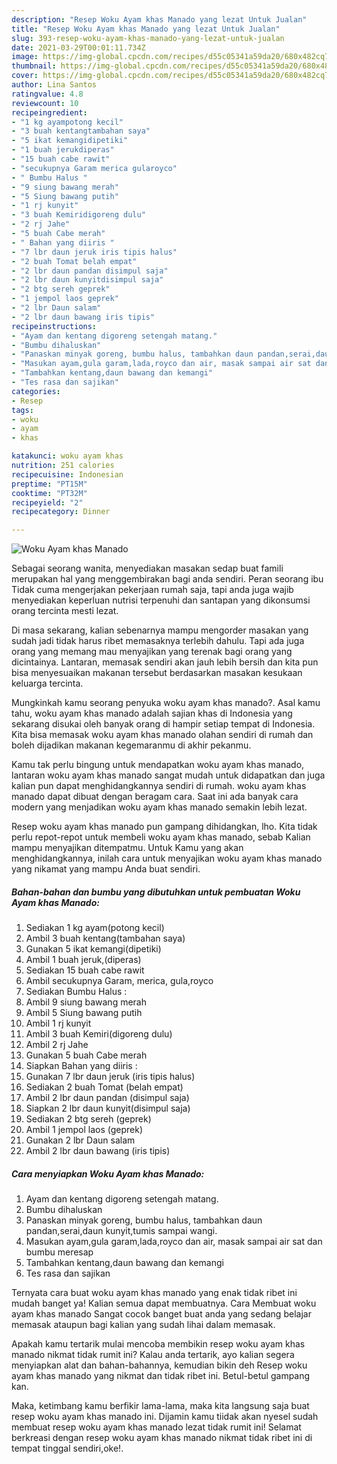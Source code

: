 ```yaml
---
description: "Resep Woku Ayam khas Manado yang lezat Untuk Jualan"
title: "Resep Woku Ayam khas Manado yang lezat Untuk Jualan"
slug: 393-resep-woku-ayam-khas-manado-yang-lezat-untuk-jualan
date: 2021-03-29T00:01:11.734Z
image: https://img-global.cpcdn.com/recipes/d55c05341a59da20/680x482cq70/woku-ayam-khas-manado-foto-resep-utama.jpg
thumbnail: https://img-global.cpcdn.com/recipes/d55c05341a59da20/680x482cq70/woku-ayam-khas-manado-foto-resep-utama.jpg
cover: https://img-global.cpcdn.com/recipes/d55c05341a59da20/680x482cq70/woku-ayam-khas-manado-foto-resep-utama.jpg
author: Lina Santos
ratingvalue: 4.8
reviewcount: 10
recipeingredient:
- "1 kg ayampotong kecil"
- "3 buah kentangtambahan saya"
- "5 ikat kemangidipetiki"
- "1 buah jerukdiperas"
- "15 buah cabe rawit"
- "secukupnya Garam merica gularoyco"
- " Bumbu Halus "
- "9 siung bawang merah"
- "5 Siung bawang putih"
- "1 rj kunyit"
- "3 buah Kemiridigoreng dulu"
- "2 rj Jahe"
- "5 buah Cabe merah"
- " Bahan yang diiris "
- "7 lbr daun jeruk iris tipis halus"
- "2 buah Tomat belah empat"
- "2 lbr daun pandan disimpul saja"
- "2 lbr daun kunyitdisimpul saja"
- "2 btg sereh geprek"
- "1 jempol laos geprek"
- "2 lbr Daun salam"
- "2 lbr daun bawang iris tipis"
recipeinstructions:
- "Ayam dan kentang digoreng setengah matang."
- "Bumbu dihaluskan"
- "Panaskan minyak goreng, bumbu halus, tambahkan daun pandan,serai,daun kunyit,tumis sampai wangi."
- "Masukan ayam,gula garam,lada,royco dan air, masak sampai air sat dan bumbu meresap"
- "Tambahkan kentang,daun bawang dan kemangi"
- "Tes rasa dan sajikan"
categories:
- Resep
tags:
- woku
- ayam
- khas

katakunci: woku ayam khas 
nutrition: 251 calories
recipecuisine: Indonesian
preptime: "PT15M"
cooktime: "PT32M"
recipeyield: "2"
recipecategory: Dinner

---
```



![Woku Ayam khas Manado](https://img-global.cpcdn.com/recipes/d55c05341a59da20/680x482cq70/woku-ayam-khas-manado-foto-resep-utama.jpg)

Sebagai seorang wanita, menyediakan masakan sedap buat famili merupakan hal yang menggembirakan bagi anda sendiri. Peran seorang ibu Tidak cuma mengerjakan pekerjaan rumah saja, tapi anda juga wajib menyediakan keperluan nutrisi terpenuhi dan santapan yang dikonsumsi orang tercinta mesti lezat.

Di masa  sekarang, kalian sebenarnya mampu mengorder masakan yang sudah jadi tidak harus ribet memasaknya terlebih dahulu. Tapi ada juga orang yang memang mau menyajikan yang terenak bagi orang yang dicintainya. Lantaran, memasak sendiri akan jauh lebih bersih dan kita pun bisa menyesuaikan makanan tersebut berdasarkan masakan kesukaan keluarga tercinta. 



Mungkinkah kamu seorang penyuka woku ayam khas manado?. Asal kamu tahu, woku ayam khas manado adalah sajian khas di Indonesia yang sekarang disukai oleh banyak orang di hampir setiap tempat di Indonesia. Kita bisa memasak woku ayam khas manado olahan sendiri di rumah dan boleh dijadikan makanan kegemaranmu di akhir pekanmu.

Kamu tak perlu bingung untuk mendapatkan woku ayam khas manado, lantaran woku ayam khas manado sangat mudah untuk didapatkan dan juga kalian pun dapat menghidangkannya sendiri di rumah. woku ayam khas manado dapat dibuat dengan beragam cara. Saat ini ada banyak cara modern yang menjadikan woku ayam khas manado semakin lebih lezat.

Resep woku ayam khas manado pun gampang dihidangkan, lho. Kita tidak perlu repot-repot untuk membeli woku ayam khas manado, sebab Kalian mampu menyajikan ditempatmu. Untuk Kamu yang akan menghidangkannya, inilah cara untuk menyajikan woku ayam khas manado yang nikamat yang mampu Anda buat sendiri.

<!--inarticleads1-->

##### Bahan-bahan dan bumbu yang dibutuhkan untuk pembuatan Woku Ayam khas Manado:

1. Sediakan 1 kg ayam(potong kecil)
1. Ambil 3 buah kentang(tambahan saya)
1. Gunakan 5 ikat kemangi(dipetiki)
1. Ambil 1 buah jeruk,(diperas)
1. Sediakan 15 buah cabe rawit
1. Ambil secukupnya Garam, merica, gula,royco
1. Sediakan  Bumbu Halus :
1. Ambil 9 siung bawang merah
1. Ambil 5 Siung bawang putih
1. Ambil 1 rj kunyit
1. Ambil 3 buah Kemiri(digoreng dulu)
1. Ambil 2 rj Jahe
1. Gunakan 5 buah Cabe merah
1. Siapkan  Bahan yang diiris :
1. Gunakan 7 lbr daun jeruk (iris tipis halus)
1. Sediakan 2 buah Tomat (belah empat)
1. Ambil 2 lbr daun pandan (disimpul saja)
1. Siapkan 2 lbr daun kunyit(disimpul saja)
1. Sediakan 2 btg sereh (geprek)
1. Ambil 1 jempol laos (geprek)
1. Gunakan 2 lbr Daun salam
1. Ambil 2 lbr daun bawang (iris tipis)




<!--inarticleads2-->

##### Cara menyiapkan Woku Ayam khas Manado:

1. Ayam dan kentang digoreng setengah matang.
1. Bumbu dihaluskan
1. Panaskan minyak goreng, bumbu halus, tambahkan daun pandan,serai,daun kunyit,tumis sampai wangi.
1. Masukan ayam,gula garam,lada,royco dan air, masak sampai air sat dan bumbu meresap
1. Tambahkan kentang,daun bawang dan kemangi
1. Tes rasa dan sajikan




Ternyata cara buat woku ayam khas manado yang enak tidak ribet ini mudah banget ya! Kalian semua dapat membuatnya. Cara Membuat woku ayam khas manado Sangat cocok banget buat anda yang sedang belajar memasak ataupun bagi kalian yang sudah lihai dalam memasak.

Apakah kamu tertarik mulai mencoba membikin resep woku ayam khas manado nikmat tidak rumit ini? Kalau anda tertarik, ayo kalian segera menyiapkan alat dan bahan-bahannya, kemudian bikin deh Resep woku ayam khas manado yang nikmat dan tidak ribet ini. Betul-betul gampang kan. 

Maka, ketimbang kamu berfikir lama-lama, maka kita langsung saja buat resep woku ayam khas manado ini. Dijamin kamu tiidak akan nyesel sudah membuat resep woku ayam khas manado lezat tidak rumit ini! Selamat berkreasi dengan resep woku ayam khas manado nikmat tidak ribet ini di tempat tinggal sendiri,oke!.

